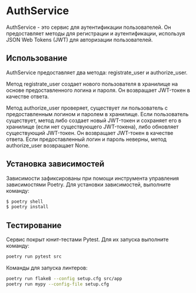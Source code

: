 # AuthService

AuthService - это сервис для аутентификации пользователей. Он предоставляет методы для регистрации и аутентификации, используя JSON Web Tokens (JWT) для авторизации пользователей.

## Использование
AuthService предоставляет два метода: registrate_user и authorize_user.

Метод registrate_user создает нового пользователя в хранилище на основе предоставленного логина и пароля. Он возвращает JWT-токен в качестве ответа.

Метод authorize_user проверяет, существует ли пользователь с предоставленным логином и паролем в хранилище. Если пользователь существует, метод либо создает новый JWT-токен и сохраняет его в хранилище (если нет существующего JWT-токена), либо обновляет существующий JWT-токен. Он возвращает JWT-токен в качестве ответа.
Если предоставленный логин и пароль неверны, метод authorize_user возвращает None.


## Установка зависимостей
Зависимости зафиксированы при помощи инструмента управления зависимостями Poetry.
Для установки зависимостей, выполните команду:
```sh
$ poetry shell
$ poetry install
```

## Тестирование

Сервис покрыт юнит-тестами Pytest. Для их запуска выполните команду:
```sh
poetry run pytest src
```
Команды для запуска линтеров:

```sh
poetry run flake8 --config setup.cfg src/app
poetry run mypy --config-file setup.cfg
```


